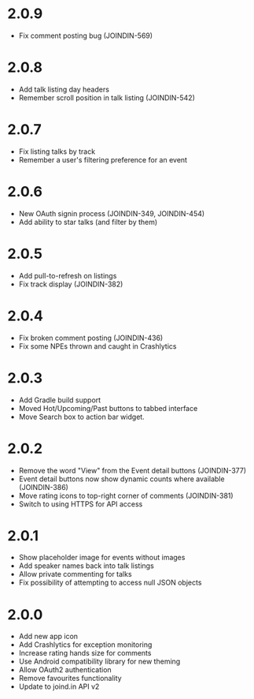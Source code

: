 # 2.0.9

* Fix comment posting bug (JOINDIN-569)

# 2.0.8

* Add talk listing day headers
* Remember scroll position in talk listing (JOINDIN-542)

# 2.0.7

* Fix listing talks by track
* Remember a user's filtering preference for an event

# 2.0.6

* New OAuth signin process (JOINDIN-349, JOINDIN-454)
* Add ability to star talks (and filter by them)

# 2.0.5

* Add pull-to-refresh on listings
* Fix track display (JOINDIN-382)

# 2.0.4

* Fix broken comment posting (JOINDIN-436)
* Fix some NPEs thrown and caught in Crashlytics

# 2.0.3

* Add Gradle build support
* Moved Hot/Upcoming/Past buttons to tabbed interface
* Move Search box to action bar widget.

# 2.0.2

* Remove the word "View" from the Event detail buttons (JOINDIN-377)
* Event detail buttons now show dynamic counts where available (JOINDIN-386)
* Move rating icons to top-right corner of comments (JOINDIN-381)
* Switch to using HTTPS for API access

# 2.0.1

* Show placeholder image for events without images
* Add speaker names back into talk listings
* Allow private commenting for talks
* Fix possibility of attempting to access null JSON objects

# 2.0.0

* Add new app icon
* Add Crashlytics for exception monitoring
* Increase rating hands size for comments
* Use Android compatibility library for new theming
* Allow OAuth2 authentication
* Remove favourites functionality
* Update to joind.in API v2
